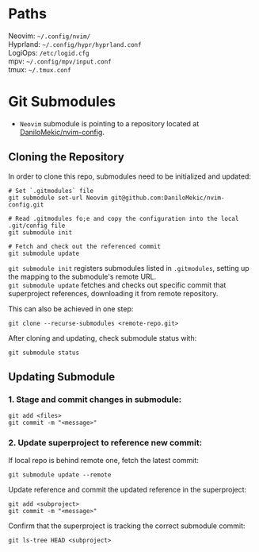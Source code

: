 # Paths
Neovim: `~/.config/nvim/`  
Hyprland: `~/.config/hypr/hyprland.conf`  
LogiOps: `/etc/logid.cfg`  
mpv: `~/.config/mpv/input.conf`  
tmux: `~/.tmux.conf`  

# Git Submodules
- `Neovim` submodule is pointing to a repository located at [DaniloMekic/nvim-config](https://github.com/DaniloMekic/nvim-config).  

## Cloning the Repository
In order to clone this repo, submodules need to be initialized and updated:
```
# Set `.gitmodules` file
git submodule set-url Neovim git@github.com:DaniloMekic/nvim-config.git

# Read .gitmodules fo;e and copy the configuration into the local .git/config file
git submodule init

# Fetch and check out the referenced commit
git submodule update
```

`git submodule init` registers submodules listed in `.gitmodules`, setting up the mapping to the submodule's remote URL.  
`git submodule update` fetches and checks out specific commit that superproject references, downloading it from remote repository.

This can also be achieved in one step:
```
git clone --recurse-submodules <remote-repo.git>
```
After cloning and updating, check submodule status with:
```
git submodule status
```

## Updating Submodule
### 1. Stage and commit changes in submodule:
```
git add <files>
git commit -m "<message>"
```

### 2. Update superproject to reference new commit:
If local repo is behind remote one, fetch the latest commit:
```
git submodule update --remote
```

Update reference and commit the updated reference in the superproject:
```
git add <subproject>
git commit -m "<message>"
```

Confirm that the superproject is tracking the correct submodule commit:
```
git ls-tree HEAD <subproject>
```
